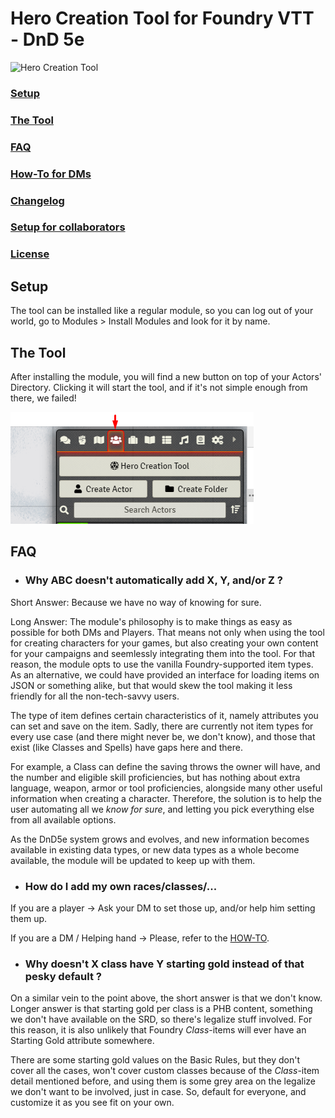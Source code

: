 # Hero Creation Tool for Foundry VTT - DnD 5e

![Hero Creation Tool](src/assets/logo.png)

### [Setup](#setup)

### [The Tool](#the-tool)

### [FAQ](#faq)

### [How-To for DMs](https://github.com/AndrewJiangB/hero-creation-tool/blob/main/docs/HOW-TO.md)

### [Changelog](https://github.com/AndrewJiangB/hero-creation-tool/blob/main/docs/CHANGELOG.md)

### [Setup for collaborators](https://github.com/AndrewJiangB/hero-creation-tool/blob/main/docs/DEV-SETUP.md)

### [License](https://github.com/AndrewJiangB/hero-creation-tool/blob/main/docs/LICENSE)

## Setup

The tool can be installed like a regular module, so you can log out of your world, go to Modules > Install Modules and look for it by name.

## The Tool

After installing the module, you will find a new button on top of your Actors' Directory. Clicking it will start the tool, and if it's not simple enough from there, we failed!

![Button Example](examples/button-example.png)

## FAQ


* ### Why ABC doesn't automatically add X, Y, and/or Z ?
Short Answer: Because we have no way of knowing for sure.

Long Answer: The module's philosophy is to make things as easy as possible for both DMs and Players. That means not only when using the tool for creating characters for your games, but also creating your own content for your campaigns and seemlessly integrating them into the tool. For that reason, the module opts to use the vanilla Foundry-supported item types. As an alternative, we could have provided an interface for loading items on JSON or something alike, but that would skew the tool making it less friendly for all the non-tech-savvy users.

The type of item defines certain characteristics of it, namely attributes you can set and save on the item. Sadly, there are currently not item types for every use case (and there might never be, we don't know), and those that exist (like Classes and Spells) have gaps here and there.

For example, a Class can define the saving throws the owner will have, and the number and eligible skill proficiencies, but has nothing about extra language, weapon, armor or tool proficiencies, alongside many other useful information when creating a character. Therefore, the solution is to help the user automating all we *know for sure*, and letting you pick everything else from all available options.

As the DnD5e system grows and evolves, and new information becomes available in existing data types, or new data types as a whole become available, the module will be updated to keep up with them.


* ### How do I add my own races/classes/...
If you are a player -> Ask your DM to set those up, and/or help him setting them up.

If you are a DM / Helping hand -> Please, refer to the [HOW-TO](https://github.com/AndrewJiangB/hero-creation-tool/blob/main/docs/HOW-TO.md).


* ### Why doesn't X class have Y starting gold instead of that pesky default ?
On a similar vein to the point above, the short answer is that we don't know. Longer answer is that starting gold per class is a PHB content, something we don't have available on the SRD, so there's legalize stuff involved. For this reason, it is also unlikely that Foundry *Class*-items will ever have an Starting Gold attribute somewhere.

There are some starting gold values on the Basic Rules, but they don't cover all the cases, won't cover custom classes because of the *Class*-item detail mentioned before, and using them is some grey area on the legalize we don't want to be involved, just in case. So, default for everyone, and customize it as you see fit on your own.